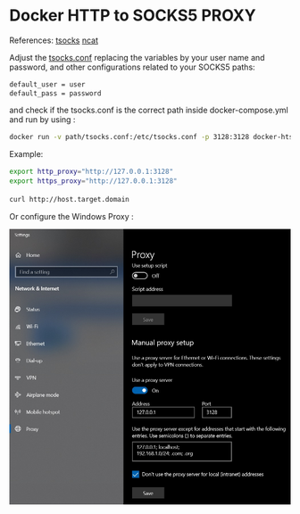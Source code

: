 # Docker HTTP to SOCKS5 PROXY

References: 
[tsocks](http://manpages.ubuntu.com/manpages/bionic/man8/tsocks.8.html)
[ncat](http://manpages.ubuntu.com/manpages/bionic/en/man1/ncat.1.html)

Adjust the [tsocks.conf](http://manpages.ubuntu.com/manpages/bionic/man5/tsocks.conf.5.html) replacing the variables by your user name and password, 
and other configurations related to your SOCKS5 paths: 

```
default_user = user
default_pass = password
```

and check if the tsocks.conf is the correct path inside docker-compose.yml and run by using : 

```bash
docker run -v path/tsocks.conf:/etc/tsocks.conf -p 3128:3128 docker-htsp:latest 
```

Example: 

```bash
export http_proxy="http://127.0.0.1:3128"
export https_proxy="http://127.0.0.1:3128"

curl http://host.target.domain
```

Or configure the Windows Proxy :

![Windows proxy](./proxy.jpg)
